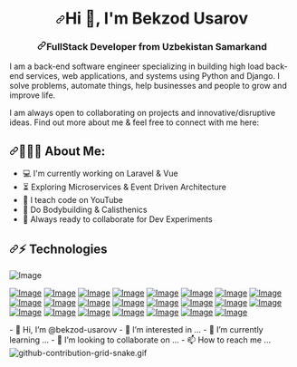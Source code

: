 <h1 align="center" dir="auto"><a id="user-content-hi--im-alijon-haqberdi" class="anchor" aria-hidden="true" href="#hi--im-alijon-haqberdi"><svg class="octicon octicon-link" viewBox="0 0 16 16" version="1.1" width="16" height="16" aria-hidden="true"><path d="m7.775 3.275 1.25-1.25a3.5 3.5 0 1 1 4.95 4.95l-2.5 2.5a3.5 3.5 0 0 1-4.95 0 .751.751 0 0 1 .018-1.042.751.751 0 0 1 1.042-.018 1.998 1.998 0 0 0 2.83 0l2.5-2.5a2.002 2.002 0 0 0-2.83-2.83l-1.25 1.25a.751.751 0 0 1-1.042-.018.751.751 0 0 1-.018-1.042Zm-4.69 9.64a1.998 1.998 0 0 0 2.83 0l1.25-1.25a.751.751 0 0 1 1.042.018.751.751 0 0 1 .018 1.042l-1.25 1.25a3.5 3.5 0 1 1-4.95-4.95l2.5-2.5a3.5 3.5 0 0 1 4.95 0 .751.751 0 0 1-.018 1.042.751.751 0 0 1-1.042.018 1.998 1.998 0 0 0-2.83 0l-2.5 2.5a1.998 1.998 0 0 0 0 2.83Z"></path></svg></a>Hi <g-emoji class="g-emoji" alias="wave" fallback-src="https://github.githubassets.com/images/icons/emoji/unicode/1f44b.png">👋</g-emoji>, I'm Bekzod Usarov</h1>

<h3 align="center" dir="auto"><a id="user-content-fullstack-developer-from-uzbekistan-samarkand" class="anchor" aria-hidden="true" href="#fullstack-developer-from-uzbekistan-samarkand"><svg class="octicon octicon-link" viewBox="0 0 16 16" version="1.1" width="16" height="16" aria-hidden="true"><path d="m7.775 3.275 1.25-1.25a3.5 3.5 0 1 1 4.95 4.95l-2.5 2.5a3.5 3.5 0 0 1-4.95 0 .751.751 0 0 1 .018-1.042.751.751 0 0 1 1.042-.018 1.998 1.998 0 0 0 2.83 0l2.5-2.5a2.002 2.002 0 0 0-2.83-2.83l-1.25 1.25a.751.751 0 0 1-1.042-.018.751.751 0 0 1-.018-1.042Zm-4.69 9.64a1.998 1.998 0 0 0 2.83 0l1.25-1.25a.751.751 0 0 1 1.042.018.751.751 0 0 1 .018 1.042l-1.25 1.25a3.5 3.5 0 1 1-4.95-4.95l2.5-2.5a3.5 3.5 0 0 1 4.95 0 .751.751 0 0 1-.018 1.042.751.751 0 0 1-1.042.018 1.998 1.998 0 0 0-2.83 0l-2.5 2.5a1.998 1.998 0 0 0 0 2.83Z"></path></svg></a>FullStack Developer from Uzbekistan Samarkand</h3>

I am a back-end software engineer specializing in building high load back-end services, web applications, and systems using Python and Django. I solve problems, automate things, help businesses and people to grow and improve life.

I am always open to collaborating on projects and innovative/disruptive ideas. Find out more about me & feel free to connect with me here:

 <h2 align="left" dir="auto"><a id="user-content--about-me" class="anchor" aria-hidden="true" href="#-about-me"><svg class="octicon octicon-link" viewBox="0 0 16 16" version="1.1" width="16" height="16" aria-hidden="true"><path d="m7.775 3.275 1.25-1.25a3.5 3.5 0 1 1 4.95 4.95l-2.5 2.5a3.5 3.5 0 0 1-4.95 0 .751.751 0 0 1 .018-1.042.751.751 0 0 1 1.042-.018 1.998 1.998 0 0 0 2.83 0l2.5-2.5a2.002 2.002 0 0 0-2.83-2.83l-1.25 1.25a.751.751 0 0 1-1.042-.018.751.751 0 0 1-.018-1.042Zm-4.69 9.64a1.998 1.998 0 0 0 2.83 0l1.25-1.25a.751.751 0 0 1 1.042.018.751.751 0 0 1 .018 1.042l-1.25 1.25a3.5 3.5 0 1 1-4.95-4.95l2.5-2.5a3.5 3.5 0 0 1 4.95 0 .751.751 0 0 1-.018 1.042.751.751 0 0 1-1.042.018 1.998 1.998 0 0 0-2.83 0l-2.5 2.5a1.998 1.998 0 0 0 0 2.83Z"></path></svg></a><font style="vertical-align: inherit;"><font style="vertical-align: inherit;">👨🏻‍💻 About Me:</font></font></h2>
<ul dir="auto">
<li><g-emoji class="g-emoji" alias="computer" fallback-src="https://github.githubassets.com/images/icons/emoji/unicode/1f4bb.png">💻</g-emoji> I'm currently working on Laravel &amp; Vue</li>
<li><g-emoji class="g-emoji" alias="hourglass_flowing_sand" fallback-src="https://github.githubassets.com/images/icons/emoji/unicode/23f3.png">⏳</g-emoji>  Exploring Microservices &amp; Event Driven Architecture</li>
<li><g-emoji class="g-emoji" alias="triangular_flag_on_post" fallback-src="https://github.githubassets.com/images/icons/emoji/unicode/1f6a9.png">🚩</g-emoji> I teach code on YouTube</li>
<li><g-emoji class="g-emoji" alias="muscle" fallback-src="https://github.githubassets.com/images/icons/emoji/unicode/1f4aa.png">💪</g-emoji> Do Bodybuilding &amp; Calisthenics</li>
<li><g-emoji class="g-emoji" alias="rocket" fallback-src="https://github.githubassets.com/images/icons/emoji/unicode/1f680.png">🚀</g-emoji> Always ready to collaborate for Dev Experiments</li>
</ul>

<h2 dir="auto"><a id="user-content--technologies" class="anchor" aria-hidden="true" href="#-technologies"><svg class="octicon octicon-link" viewBox="0 0 16 16" version="1.1" width="16" height="16" aria-hidden="true"><path d="m7.775 3.275 1.25-1.25a3.5 3.5 0 1 1 4.95 4.95l-2.5 2.5a3.5 3.5 0 0 1-4.95 0 .751.751 0 0 1 .018-1.042.751.751 0 0 1 1.042-.018 1.998 1.998 0 0 0 2.83 0l2.5-2.5a2.002 2.002 0 0 0-2.83-2.83l-1.25 1.25a.751.751 0 0 1-1.042-.018.751.751 0 0 1-.018-1.042Zm-4.69 9.64a1.998 1.998 0 0 0 2.83 0l1.25-1.25a.751.751 0 0 1 1.042.018.751.751 0 0 1 .018 1.042l-1.25 1.25a3.5 3.5 0 1 1-4.95-4.95l2.5-2.5a3.5 3.5 0 0 1 4.95 0 .751.751 0 0 1-.018 1.042.751.751 0 0 1-1.042.018 1.998 1.998 0 0 0-2.83 0l-2.5 2.5a1.998 1.998 0 0 0 0 2.83Z"></path></svg></a><g-emoji class="g-emoji" alias="zap" fallback-src="https://github.githubassets.com/images/icons/emoji/unicode/26a1.png">⚡</g-emoji> Technologies</h2>



<img src="https://camo.githubusercontent.com/bd2bd127c104ba5c98bb12c70801b075aee1f040009089510f69554300e7ff41/68747470733a2f2f696d672e736869656c64732e696f2f62616467652f4769742d4630353033323f7374796c653d666f722d7468652d6261646765266c6f676f3d676974266c6f676f436f6c6f723d7768697465" alt="Image" data-canonical-src="https://img.shields.io/badge/Git-F05032?style=for-the-badge&amp;logo=git&amp;logoColor=white" style="max-width: 100%;">
<p dir="auto"><a target="_blank" rel="noopener noreferrer nofollow" href="https://camo.githubusercontent.com/316ccceb2c875497ee2197622c2040a241b8afe4ff78ab7cc0161ee2a644b8a3/68747470733a2f2f696d672e736869656c64732e696f2f62616467652f4c61726176656c2d4646324432303f7374796c653d666f722d7468652d6261646765266c6f676f3d6c61726176656c266c6f676f436f6c6f723d7768697465"><img src="https://camo.githubusercontent.com/316ccceb2c875497ee2197622c2040a241b8afe4ff78ab7cc0161ee2a644b8a3/68747470733a2f2f696d672e736869656c64732e696f2f62616467652f4c61726176656c2d4646324432303f7374796c653d666f722d7468652d6261646765266c6f676f3d6c61726176656c266c6f676f436f6c6f723d7768697465" alt="Image" data-canonical-src="https://img.shields.io/badge/Laravel-FF2D20?style=for-the-badge&amp;logo=laravel&amp;logoColor=white" style="max-width: 100%;"></a>
<a target="_blank" rel="noopener noreferrer nofollow" href="https://camo.githubusercontent.com/be6bf6582b5b9681d5922265f29b0f44368bc024692f04f33dfea92097d24799/68747470733a2f2f696d672e736869656c64732e696f2f62616467652f7068702d3737374242343f7374796c653d666f722d7468652d6261646765266c6f676f3d706870266c6f676f436f6c6f723d7768697465"><img src="https://camo.githubusercontent.com/be6bf6582b5b9681d5922265f29b0f44368bc024692f04f33dfea92097d24799/68747470733a2f2f696d672e736869656c64732e696f2f62616467652f7068702d3737374242343f7374796c653d666f722d7468652d6261646765266c6f676f3d706870266c6f676f436f6c6f723d7768697465" alt="Image" data-canonical-src="https://img.shields.io/badge/php-777BB4?style=for-the-badge&amp;logo=php&amp;logoColor=white" style="max-width: 100%;"></a>
<a target="_blank" rel="noopener noreferrer nofollow" href="https://camo.githubusercontent.com/a4a4a017a5d519d7c4ce2a3cd3d2194fb7af4b1ca424850784565007c2acc7d8/68747470733a2f2f696d672e736869656c64732e696f2f62616467652f4d7953514c2d3030354338343f7374796c653d666f722d7468652d6261646765266c6f676f3d6d7973716c266c6f676f436f6c6f723d7768697465"><img src="https://camo.githubusercontent.com/a4a4a017a5d519d7c4ce2a3cd3d2194fb7af4b1ca424850784565007c2acc7d8/68747470733a2f2f696d672e736869656c64732e696f2f62616467652f4d7953514c2d3030354338343f7374796c653d666f722d7468652d6261646765266c6f676f3d6d7973716c266c6f676f436f6c6f723d7768697465" alt="Image" data-canonical-src="https://img.shields.io/badge/MySQL-005C84?style=for-the-badge&amp;logo=mysql&amp;logoColor=white" style="max-width: 100%;"></a>
<a target="_blank" rel="noopener noreferrer nofollow" href="https://camo.githubusercontent.com/281c069a2703e948b536500b9fd808cb4fb2496b3b66741db4013a2c89e91986/68747470733a2f2f696d672e736869656c64732e696f2f62616467652f506f737467726553514c2d3331363139323f7374796c653d666f722d7468652d6261646765266c6f676f3d706f737467726573716c266c6f676f436f6c6f723d7768697465"><img src="https://camo.githubusercontent.com/281c069a2703e948b536500b9fd808cb4fb2496b3b66741db4013a2c89e91986/68747470733a2f2f696d672e736869656c64732e696f2f62616467652f506f737467726553514c2d3331363139323f7374796c653d666f722d7468652d6261646765266c6f676f3d706f737467726573716c266c6f676f436f6c6f723d7768697465" alt="Image" data-canonical-src="https://img.shields.io/badge/PostgreSQL-316192?style=for-the-badge&amp;logo=postgresql&amp;logoColor=white" style="max-width: 100%;"></a>
<a target="_blank" rel="noopener noreferrer nofollow" href="https://camo.githubusercontent.com/16c5d674d150e47e77738a333e74716023295715c956aaf84615cef3f50675ed/68747470733a2f2f696d672e736869656c64732e696f2f62616467652f72656469732d2532334444303033312e7376673f267374796c653d666f722d7468652d6261646765266c6f676f3d7265646973266c6f676f436f6c6f723d7768697465"><img src="https://camo.githubusercontent.com/16c5d674d150e47e77738a333e74716023295715c956aaf84615cef3f50675ed/68747470733a2f2f696d672e736869656c64732e696f2f62616467652f72656469732d2532334444303033312e7376673f267374796c653d666f722d7468652d6261646765266c6f676f3d7265646973266c6f676f436f6c6f723d7768697465" alt="Image" data-canonical-src="https://img.shields.io/badge/redis-%23DD0031.svg?&amp;style=for-the-badge&amp;logo=redis&amp;logoColor=white" style="max-width: 100%;"></a>
<a target="_blank" rel="noopener noreferrer nofollow" href="https://camo.githubusercontent.com/93c855ae825c1757f3426f05a05f4949d3b786c5b22d0edb53143a9e8f8499f6/68747470733a2f2f696d672e736869656c64732e696f2f62616467652f4a6176615363726970742d3332333333303f7374796c653d666f722d7468652d6261646765266c6f676f3d6a617661736372697074266c6f676f436f6c6f723d463744463145"><img src="https://camo.githubusercontent.com/93c855ae825c1757f3426f05a05f4949d3b786c5b22d0edb53143a9e8f8499f6/68747470733a2f2f696d672e736869656c64732e696f2f62616467652f4a6176615363726970742d3332333333303f7374796c653d666f722d7468652d6261646765266c6f676f3d6a617661736372697074266c6f676f436f6c6f723d463744463145" alt="Image" data-canonical-src="https://img.shields.io/badge/JavaScript-323330?style=for-the-badge&amp;logo=javascript&amp;logoColor=F7DF1E" style="max-width: 100%;"></a>
<a target="_blank" rel="noopener noreferrer nofollow" href="https://camo.githubusercontent.com/50d43af9b68ef63015963f40aac894898d7c655ed221f0bce5013787a68aba26/68747470733a2f2f696d672e736869656c64732e696f2f62616467652f5675652e6a732d3335343935453f7374796c653d666f722d7468652d6261646765266c6f676f3d767565646f746a73266c6f676f436f6c6f723d344643303844"><img src="https://camo.githubusercontent.com/50d43af9b68ef63015963f40aac894898d7c655ed221f0bce5013787a68aba26/68747470733a2f2f696d672e736869656c64732e696f2f62616467652f5675652e6a732d3335343935453f7374796c653d666f722d7468652d6261646765266c6f676f3d767565646f746a73266c6f676f436f6c6f723d344643303844" alt="Image" data-canonical-src="https://img.shields.io/badge/Vue.js-35495E?style=for-the-badge&amp;logo=vuedotjs&amp;logoColor=4FC08D" style="max-width: 100%;"></a>
<a target="_blank" rel="noopener noreferrer nofollow" href="https://camo.githubusercontent.com/a849e28bb1746e47d24747cd18dc66a40cc5cd5ba5e05fe382225561b8d1717f/68747470733a2f2f696d672e736869656c64732e696f2f62616467652f6e7578742e6a732d3030433538453f7374796c653d666f722d7468652d6261646765266c6f676f3d6e757874646f746a73266c6f676f436f6c6f723d7768697465"><img src="https://camo.githubusercontent.com/a849e28bb1746e47d24747cd18dc66a40cc5cd5ba5e05fe382225561b8d1717f/68747470733a2f2f696d672e736869656c64732e696f2f62616467652f6e7578742e6a732d3030433538453f7374796c653d666f722d7468652d6261646765266c6f676f3d6e757874646f746a73266c6f676f436f6c6f723d7768697465" alt="Image" data-canonical-src="https://img.shields.io/badge/nuxt.js-00C58E?style=for-the-badge&amp;logo=nuxtdotjs&amp;logoColor=white" style="max-width: 100%;"></a>
<a target="_blank" rel="noopener noreferrer nofollow" href="https://camo.githubusercontent.com/15b7da9c5e50455ef7c50a5d642afad7ab8d752e575010116727c3865beb026d/68747470733a2f2f696d672e736869656c64732e696f2f62616467652f6a51756572792d3037363941443f7374796c653d666f722d7468652d6261646765266c6f676f3d6a7175657279266c6f676f436f6c6f723d7768697465"><img src="https://camo.githubusercontent.com/15b7da9c5e50455ef7c50a5d642afad7ab8d752e575010116727c3865beb026d/68747470733a2f2f696d672e736869656c64732e696f2f62616467652f6a51756572792d3037363941443f7374796c653d666f722d7468652d6261646765266c6f676f3d6a7175657279266c6f676f436f6c6f723d7768697465" alt="Image" data-canonical-src="https://img.shields.io/badge/jQuery-0769AD?style=for-the-badge&amp;logo=jquery&amp;logoColor=white" style="max-width: 100%;"></a>
<a target="_blank" rel="noopener noreferrer nofollow" href="https://camo.githubusercontent.com/8d5ae145bd096885315bb9f85fbc9faa675634ee4e71943c4aa1a92b56f24581/68747470733a2f2f696d672e736869656c64732e696f2f62616467652f416c70696e654a532d3842433044303f7374796c653d666f722d7468652d6261646765266c6f676f3d616c70696e652e6a73266c6f676f436f6c6f723d626c61636b"><img src="https://camo.githubusercontent.com/8d5ae145bd096885315bb9f85fbc9faa675634ee4e71943c4aa1a92b56f24581/68747470733a2f2f696d672e736869656c64732e696f2f62616467652f416c70696e654a532d3842433044303f7374796c653d666f722d7468652d6261646765266c6f676f3d616c70696e652e6a73266c6f676f436f6c6f723d626c61636b" alt="Image" data-canonical-src="https://img.shields.io/badge/AlpineJS-8BC0D0?style=for-the-badge&amp;logo=alpine.js&amp;logoColor=black" style="max-width: 100%;"></a>
<a target="_blank" rel="noopener noreferrer nofollow" href="https://camo.githubusercontent.com/e9b080a6541e5355827ea91b6a0302cbbc54af4705b0c6b0f1561a0957ced2fb/68747470733a2f2f696d672e736869656c64732e696f2f62616467652f5461696c77696e645f4353532d3338423241433f7374796c653d666f722d7468652d6261646765266c6f676f3d7461696c77696e642d637373266c6f676f436f6c6f723d7768697465"><img src="https://camo.githubusercontent.com/e9b080a6541e5355827ea91b6a0302cbbc54af4705b0c6b0f1561a0957ced2fb/68747470733a2f2f696d672e736869656c64732e696f2f62616467652f5461696c77696e645f4353532d3338423241433f7374796c653d666f722d7468652d6261646765266c6f676f3d7461696c77696e642d637373266c6f676f436f6c6f723d7768697465" alt="Image" data-canonical-src="https://img.shields.io/badge/Tailwind_CSS-38B2AC?style=for-the-badge&amp;logo=tailwind-css&amp;logoColor=white" style="max-width: 100%;"></a>
<a target="_blank" rel="noopener noreferrer nofollow" href="https://camo.githubusercontent.com/e9807d68669b9e67a5edc8e55b494727fb806f9d55fd0118963eb0e6b7533ced/68747470733a2f2f696d672e736869656c64732e696f2f62616467652f2d4772617068514c2d4531303039383f7374796c653d666f722d7468652d6261646765266c6f676f3d6772617068716c"><img src="https://camo.githubusercontent.com/e9807d68669b9e67a5edc8e55b494727fb806f9d55fd0118963eb0e6b7533ced/68747470733a2f2f696d672e736869656c64732e696f2f62616467652f2d4772617068514c2d4531303039383f7374796c653d666f722d7468652d6261646765266c6f676f3d6772617068716c" alt="Image" data-canonical-src="https://img.shields.io/badge/-GraphQL-E10098?style=for-the-badge&amp;logo=graphql" style="max-width: 100%;"></a>
<a target="_blank" rel="noopener noreferrer nofollow" href="https://camo.githubusercontent.com/7e9f381c3d7ff296bc5a2e8af6af02c343505a82cf561600c5acebdad65ede2b/68747470733a2f2f696d672e736869656c64732e696f2f62616467652f2d41706f6c6c6f2532304772617068514c2d3331314338373f7374796c653d666f722d7468652d6261646765266c6f676f3d61706f6c6c6f2d6772617068716c"><img src="https://camo.githubusercontent.com/7e9f381c3d7ff296bc5a2e8af6af02c343505a82cf561600c5acebdad65ede2b/68747470733a2f2f696d672e736869656c64732e696f2f62616467652f2d41706f6c6c6f2532304772617068514c2d3331314338373f7374796c653d666f722d7468652d6261646765266c6f676f3d61706f6c6c6f2d6772617068716c" alt="Image" data-canonical-src="https://img.shields.io/badge/-Apollo%20GraphQL-311C87?style=for-the-badge&amp;logo=apollo-graphql" style="max-width: 100%;"></a>
<a target="_blank" rel="noopener noreferrer nofollow" href="https://camo.githubusercontent.com/63350538fde994bc287ccd4908809301e157980e6564bf78d2c5cec22c0a5914/68747470733a2f2f696d672e736869656c64732e696f2f62616467652f446f636b65722d3243413545303f7374796c653d666f722d7468652d6261646765266c6f676f3d646f636b6572266c6f676f436f6c6f723d7768697465"><img src="https://camo.githubusercontent.com/63350538fde994bc287ccd4908809301e157980e6564bf78d2c5cec22c0a5914/68747470733a2f2f696d672e736869656c64732e696f2f62616467652f446f636b65722d3243413545303f7374796c653d666f722d7468652d6261646765266c6f676f3d646f636b6572266c6f676f436f6c6f723d7768697465" alt="Image" data-canonical-src="https://img.shields.io/badge/Docker-2CA5E0?style=for-the-badge&amp;logo=docker&amp;logoColor=white" style="max-width: 100%;"></a>
<a target="_blank" rel="noopener noreferrer nofollow" href="https://camo.githubusercontent.com/6f06f5c158e5ff38ad3c8441bfcb44886de846850c3bef6b465901312242dd19/68747470733a2f2f696d672e736869656c64732e696f2f62616467652f4e67696e782d3030393633393f7374796c653d666f722d7468652d6261646765266c6f676f3d6e67696e78266c6f676f436f6c6f723d7768697465"><img src="https://camo.githubusercontent.com/6f06f5c158e5ff38ad3c8441bfcb44886de846850c3bef6b465901312242dd19/68747470733a2f2f696d672e736869656c64732e696f2f62616467652f4e67696e782d3030393633393f7374796c653d666f722d7468652d6261646765266c6f676f3d6e67696e78266c6f676f436f6c6f723d7768697465" alt="Image" data-canonical-src="https://img.shields.io/badge/Nginx-009639?style=for-the-badge&amp;logo=nginx&amp;logoColor=white" style="max-width: 100%;"></a>
<a target="_blank" rel="noopener noreferrer nofollow" href="https://camo.githubusercontent.com/f2f6c4f9e0191eb29194313feb9c2388980c20f8364f9718d66fa3b4914d4b7a/68747470733a2f2f696d672e736869656c64732e696f2f62616467652f4170616368652d4432323132383f7374796c653d666f722d7468652d6261646765266c6f676f3d417061636865266c6f676f436f6c6f723d7768697465"><img src="https://camo.githubusercontent.com/f2f6c4f9e0191eb29194313feb9c2388980c20f8364f9718d66fa3b4914d4b7a/68747470733a2f2f696d672e736869656c64732e696f2f62616467652f4170616368652d4432323132383f7374796c653d666f722d7468652d6261646765266c6f676f3d417061636865266c6f676f436f6c6f723d7768697465" alt="Image" data-canonical-src="https://img.shields.io/badge/Apache-D22128?style=for-the-badge&amp;logo=Apache&amp;logoColor=white" style="max-width: 100%;"></a>
<a target="_blank" rel="noopener noreferrer nofollow" href="https://camo.githubusercontent.com/878e15b4f7576e844856dc60d855ba0587d3d2bc56211fbe69734ebccb13b068/68747470733a2f2f696d672e736869656c64732e696f2f62616467652f4c696e75782d4643433632343f7374796c653d666f722d7468652d6261646765266c6f676f3d6c696e7578266c6f676f436f6c6f723d626c61636b"><img src="https://camo.githubusercontent.com/878e15b4f7576e844856dc60d855ba0587d3d2bc56211fbe69734ebccb13b068/68747470733a2f2f696d672e736869656c64732e696f2f62616467652f4c696e75782d4643433632343f7374796c653d666f722d7468652d6261646765266c6f676f3d6c696e7578266c6f676f436f6c6f723d626c61636b" alt="Image" data-canonical-src="https://img.shields.io/badge/Linux-FCC624?style=for-the-badge&amp;logo=linux&amp;logoColor=black" style="max-width: 100%;"></a>
<a target="_blank" rel="noopener noreferrer nofollow" href="https://camo.githubusercontent.com/bd2bd127c104ba5c98bb12c70801b075aee1f040009089510f69554300e7ff41/68747470733a2f2f696d672e736869656c64732e696f2f62616467652f4769742d4630353033323f7374796c653d666f722d7468652d6261646765266c6f676f3d676974266c6f676f436f6c6f723d7768697465"><img src="https://camo.githubusercontent.com/bd2bd127c104ba5c98bb12c70801b075aee1f040009089510f69554300e7ff41/68747470733a2f2f696d672e736869656c64732e696f2f62616467652f4769742d4630353033323f7374796c653d666f722d7468652d6261646765266c6f676f3d676974266c6f676f436f6c6f723d7768697465" alt="Image" data-canonical-src="https://img.shields.io/badge/Git-F05032?style=for-the-badge&amp;logo=git&amp;logoColor=white" style="max-width: 100%;"></a>
<a target="_blank" rel="noopener noreferrer nofollow" href="https://camo.githubusercontent.com/939ccbc4390d4b233428c14aeee9278cf90c10e970e0234a42899451538873b1/68747470733a2f2f696d672e736869656c64732e696f2f62616467652f2d48544d4c352d4533344632363f7374796c653d666f722d7468652d6261646765266c6f676f3d68746d6c35266c6f676f436f6c6f723d7768697465"><img src="https://camo.githubusercontent.com/939ccbc4390d4b233428c14aeee9278cf90c10e970e0234a42899451538873b1/68747470733a2f2f696d672e736869656c64732e696f2f62616467652f2d48544d4c352d4533344632363f7374796c653d666f722d7468652d6261646765266c6f676f3d68746d6c35266c6f676f436f6c6f723d7768697465" alt="Image" data-canonical-src="https://img.shields.io/badge/-HTML5-E34F26?style=for-the-badge&amp;logo=html5&amp;logoColor=white" style="max-width: 100%;"></a>
<a target="_blank" rel="noopener noreferrer nofollow" href="https://camo.githubusercontent.com/fd2f3c0d94c2e2c2f7a3343d99e99a291ec59b3a468e8bddcb5d290c254cdc69/68747470733a2f2f696d672e736869656c64732e696f2f62616467652f2d435353332d3135373242363f7374796c653d666f722d7468652d6261646765266c6f676f3d63737333"><img src="https://camo.githubusercontent.com/fd2f3c0d94c2e2c2f7a3343d99e99a291ec59b3a468e8bddcb5d290c254cdc69/68747470733a2f2f696d672e736869656c64732e696f2f62616467652f2d435353332d3135373242363f7374796c653d666f722d7468652d6261646765266c6f676f3d63737333" alt="Image" data-canonical-src="https://img.shields.io/badge/-CSS3-1572B6?style=for-the-badge&amp;logo=css3" style="max-width: 100%;"></a>
<a target="_blank" rel="noopener noreferrer nofollow" href="https://camo.githubusercontent.com/4ec8599a6c44b0dbb80f8d6e2dd532e9fb45c85d67d2b78ea63566d241e89cba/68747470733a2f2f696d672e736869656c64732e696f2f62616467652f2d426f6f7473747261702d3536334437433f7374796c653d666f722d7468652d6261646765266c6f676f3d626f6f747374726170"><img src="https://camo.githubusercontent.com/4ec8599a6c44b0dbb80f8d6e2dd532e9fb45c85d67d2b78ea63566d241e89cba/68747470733a2f2f696d672e736869656c64732e696f2f62616467652f2d426f6f7473747261702d3536334437433f7374796c653d666f722d7468652d6261646765266c6f676f3d626f6f747374726170" alt="Image" data-canonical-src="https://img.shields.io/badge/-Bootstrap-563D7C?style=for-the-badge&amp;logo=bootstrap" style="max-width: 100%;"></a>
<a target="_blank" rel="noopener noreferrer nofollow" href="https://camo.githubusercontent.com/bd2bd127c104ba5c98bb12c70801b075aee1f040009089510f69554300e7ff41/68747470733a2f2f696d672e736869656c64732e696f2f62616467652f4769742d4630353033323f7374796c653d666f722d7468652d6261646765266c6f676f3d676974266c6f676f436f6c6f723d7768697465"><img src="https://camo.githubusercontent.com/bd2bd127c104ba5c98bb12c70801b075aee1f040009089510f69554300e7ff41/68747470733a2f2f696d672e736869656c64732e696f2f62616467652f4769742d4630353033323f7374796c653d666f722d7468652d6261646765266c6f676f3d676974266c6f676f436f6c6f723d7768697465" alt="Image" data-canonical-src="https://img.shields.io/badge/Git-F05032?style=for-the-badge&amp;logo=git&amp;logoColor=white" style="max-width: 100%;"></a>
<a target="_blank" rel="noopener noreferrer nofollow" href="https://camo.githubusercontent.com/4a1038affbb2653ec140936555b3714ddc322526be8567b489e8423a795dea18/68747470733a2f2f696d672e736869656c64732e696f2f62616467652f4669676d612d4632344531453f7374796c653d666f722d7468652d6261646765266c6f676f3d6669676d61266c6f676f436f6c6f723d7768697465"><img src="https://camo.githubusercontent.com/4a1038affbb2653ec140936555b3714ddc322526be8567b489e8423a795dea18/68747470733a2f2f696d672e736869656c64732e696f2f62616467652f4669676d612d4632344531453f7374796c653d666f722d7468652d6261646765266c6f676f3d6669676d61266c6f676f436f6c6f723d7768697465" alt="Image" data-canonical-src="https://img.shields.io/badge/Figma-F24E1E?style=for-the-badge&amp;logo=figma&amp;logoColor=white" style="max-width: 100%;"></a></p>
- 👋 Hi, I’m @bekzod-usarovv
- 👀 I’m interested in ...
- 🌱 I’m currently learning ...
- 💞️ I’m looking to collaborate on ...
- 📫 How to reach me ...

<!---
bekzod-usarovv/bekzod-usarovv is a ✨ special ✨ repository because its `README.md` (this file) appears on your GitHub profile.
You can click the Preview link to take a look at your changes.
--->

<img alt="github-contribution-grid-snake.gif" src="https://github.com/narayanbavisetti/narayanbavisetti/blob/output/github-contribution-grid-snake.gif?raw=true" data-hpc="true" class="Box-sc-g0xbh4-0 kzRgrI">
